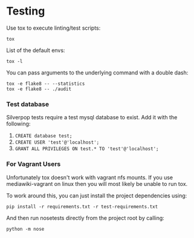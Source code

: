 Testing
=======

Use tox to execute linting/test scripts:

    tox

List of the default envs:

    tox -l

You can pass arguments to the underlying command with a double dash:

    tox -e flake8 -- --statistics
    tox -e flake8 -- ./audit

### Test database
Silverpop tests require a test mysql database to exist. Add it with the following:
1. ```CREATE database test;```
2. ```CREATE USER 'test'@'localhost';```
3. ```GRANT ALL PRIVILEGES ON test.* TO 'test'@'localhost';```

### For Vagrant Users
Unfortunately tox doesn't work with vagrant nfs mounts. If you use mediawiki-vagrant on linux then you will most likely be unable to run tox.

To work around this, you can just install the project dependencies using:

`pip install -r requirements.txt -r test-requirements.txt`

And then run nosetests directly from the project root by calling:

`python -m nose`




